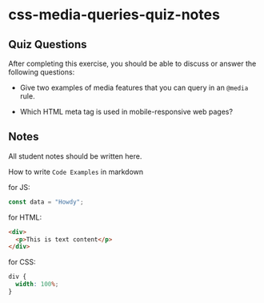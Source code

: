 # css-media-queries-quiz-notes

## Quiz Questions

After completing this exercise, you should be able to discuss or answer the following questions:

- Give two examples of media features that you can query in an `@media` rule.

- Which HTML meta tag is used in mobile-responsive web pages?


## Notes

All student notes should be written here.


How to write `Code Examples` in markdown

for JS:

```javascript
const data = "Howdy";
```

for HTML:

```html
<div>
  <p>This is text content</p>
</div>
```

for CSS:

```css
div {
  width: 100%;
}
```